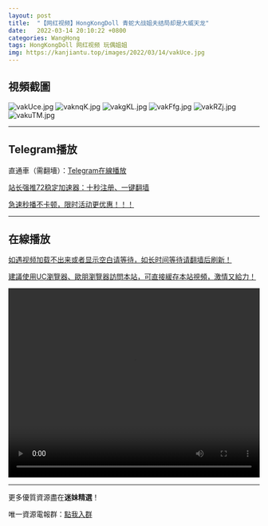 ```yaml
---
layout: post
title:  "【网红视频】HongKongDoll 青蛇大战姐夫结局却是大威天龙"
date:   2022-03-14 20:10:22 +0800
categories: WangHong
tags: HongKongDoll 网红视频 玩偶姐姐
img: https://kanjiantu.top/images/2022/03/14/vakUce.jpg
---
```



## 視頻截圖

![vakUce.jpg](https://kanjiantu.top/images/2022/03/14/vakUce.jpg)
![vaknqK.jpg](https://kanjiantu.top/images/2022/03/14/vaknqK.jpg)
![vakgKL.jpg](https://kanjiantu.top/images/2022/03/14/vakgKL.jpg)
![vakFfg.jpg](https://kanjiantu.top/images/2022/03/14/vakFfg.jpg)
![vakRZj.jpg](https://kanjiantu.top/images/2022/03/14/vakRZj.jpg)
![vakuTM.jpg](https://kanjiantu.top/images/2022/03/14/vakuTM.jpg)

* * *
## Telegram播放

直通車（需翻墻）：[Telegram在線播放](https://t.me/mimeijingxuan/42)

<u>站长强推72稳定加速器：[十秒注册、一键翻墙](https://www.mimei.blog/skip/vpn.html) </u>


<u>急速秒播不卡顿，限时活动更优惠！！！</u>
* * *
## 在線播放
<u>如遇视频加载不出来或者显示空白请等待，如长时间等待请翻墙后刷新！</u>

<u>建議使用UC瀏覽器、歐朋瀏覽器訪問本站，可直接緩存本站視頻，激情又給力！</u>
<center><video src="https://cdn.publer.io/uploads/videos/6247de4bdb2797343b249e12/f7f2d271101b1d36018ebc2f1957d991.mp4" width="100%" height="380px" controls="controls"></video></center>


* * *
更多優質資源盡在**迷妹精選**！

唯一資源電報群：[點我入群](https://t.me/mimeijingxuan)


